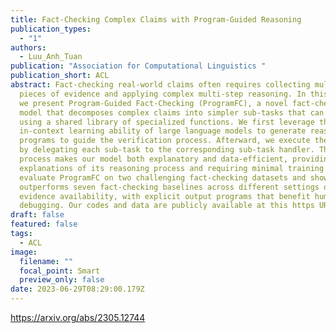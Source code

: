 ```yaml
---
title: Fact-Checking Complex Claims with Program-Guided Reasoning
publication_types:
  - "1"
authors:
  - Luu_Anh_Tuan
publication: "Association for Computational Linguistics "
publication_short: ACL
abstract: Fact-checking real-world claims often requires collecting multiple
  pieces of evidence and applying complex multi-step reasoning. In this paper,
  we present Program-Guided Fact-Checking (ProgramFC), a novel fact-checking
  model that decomposes complex claims into simpler sub-tasks that can be solved
  using a shared library of specialized functions. We first leverage the
  in-context learning ability of large language models to generate reasoning
  programs to guide the verification process. Afterward, we execute the program
  by delegating each sub-task to the corresponding sub-task handler. This
  process makes our model both explanatory and data-efficient, providing clear
  explanations of its reasoning process and requiring minimal training data. We
  evaluate ProgramFC on two challenging fact-checking datasets and show that it
  outperforms seven fact-checking baselines across different settings of
  evidence availability, with explicit output programs that benefit human
  debugging. Our codes and data are publicly available at this https URL.
draft: false
featured: false
tags:
  - ACL
image:
  filename: ""
  focal_point: Smart
  preview_only: false
date: 2023-06-29T08:29:00.179Z
---
```

https://arxiv.org/abs/2305.12744
